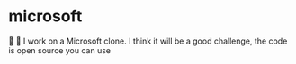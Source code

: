 # microsoft
:robot: :rocket: I work on a Microsoft clone. I think it will be a good challenge, the code is open source you can use

